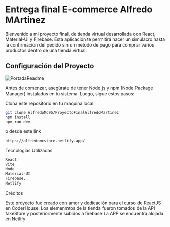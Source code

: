 # Entrega final E-commerce Alfredo MArtinez

Bienvenido a mi proyecto final, de tienda virtual desarrollada con React, Material-UI y Firebase. Esta aplicación te permitirá hacer un simulacro hasta la confirmacion del pedido sin un metodo de pago para comprar varios productos dentro de una tienda virtual.

## Configuración del Proyecto

![PortadaReadme](https://github.com/AlfredoMc95/ProyectoFinalAlfredoMartinez/blob/main/public/PortadaReadme.gif)

Antes de comenzar, asegúrate de tener Node.js y npm (Node Package Manager) instalados en tu sistema. Luego, sigue estos pasos:

Clona este repositorio en tu máquina local:

```bash
git clone AlfredoMc95/ProyectoFinalAlfredoMartinez
npm install
npm run dev
```

o desde este link

```bash
https://alfredomcstore.netlify.app/
```

Tecnologías Utilizadas

```bash
React
Vite
Node
Material-UI
Firebase.
Netlify
```

Créditos

Este proyecto fue creado con amor y dedicación para el curso de ReactJS en CoderHouse.
Los elemenmtos de la tienda fueron tomados de la API fakeStore y posteriormente subidos a firebase
La APP se encuentra alojada en Netlify
